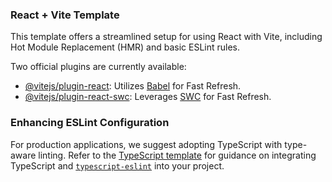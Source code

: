 ### React + Vite Template

This template offers a streamlined setup for using React with Vite, including Hot Module Replacement (HMR) and basic ESLint rules.

Two official plugins are currently available:
- [@vitejs/plugin-react](https://github.com/vitejs/vite-plugin-react/blob/main/packages/plugin-react): Utilizes [Babel](https://babeljs.io/) for Fast Refresh.
- [@vitejs/plugin-react-swc](https://github.com/vitejs/vite-plugin-react/blob/main/packages/plugin-react-swc): Leverages [SWC](https://swc.rs/) for Fast Refresh.

### Enhancing ESLint Configuration

For production applications, we suggest adopting TypeScript with type-aware linting. Refer to the [TypeScript template](https://github.com/vitejs/vite/tree/main/packages/create-vite/template-react-ts) for guidance on integrating TypeScript and [`typescript-eslint`](https://typescript-eslint.io) into your project.